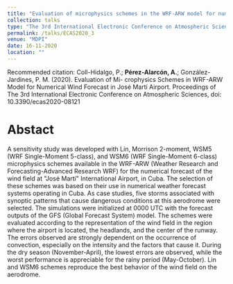 ```yaml
---
title: "Evaluation of microphysics schemes in the WRF-ARW model for numerical wind forecast in José Martí International Airport."
collection: talks
type: "The 3rd International Electronic Conference on Atmospheric Sciences "
permalink: /talks/ECAS2020_3
venue: "MDPI"
date: 16-11-2020
location: ""
---
```


Recommended citation: Coll-Hidalgo, P.; <b>Pérez-Alarcón, A.</b>; González-Jardines, P. M. (2020). Evaluation of Mi-
crophysics Schemes in WRF-ARW Model for Numerical Wind Forecast in José Martí Airport. Proceedings of The 3rd International Electronic Conference on Atmospheric Sciences, doi: 10.3390/ecas2020-08121 


# Abstact
A sensitivity study was developed with Lin, Morrison 2-moment, WSM5 (WRF Single-Moment 5-class), and WSM6 (WRF Single-Moment 6-class) microphysics schemes available in the
WRF-ARW (Weather Research and Forecasting-Advanced Research WRF) for the numerical
forecast of the wind field at "José Martí" International Airport, in Cuba. The selection of these
schemes was based on their use in numerical weather forecast systems operating in Cuba. As case
studies, five storms associated with synoptic patterns that cause dangerous conditions at this
aerodrome were selected. The simulations were initialized at 0000 UTC with the forecast outputs of
the GFS (Global Forecast System) model. The schemes were evaluated according to the
representation of the wind field in the region where the airport is located, the headlands, and the
center of the runway. The errors observed are strongly dependent on the occurrence of convection,
especially on the intensity and the factors that cause it. During the dry season (November-April),
the lowest errors are observed, while the worst performance is appreciable for the rainy period
(May-October). Lin and WSM6 schemes reproduce the best behavior of the wind field on the
aerodrome.



